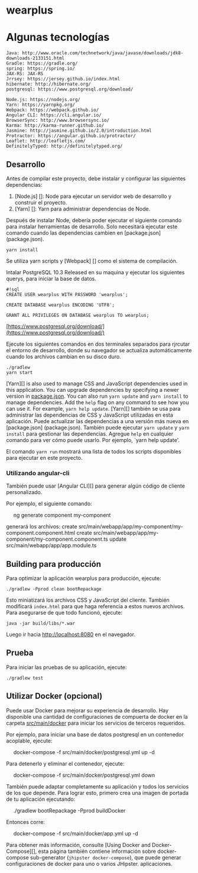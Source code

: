 # wearplus


# Algunas tecnologías

    Java: http://www.oracle.com/technetwork/java/javase/downloads/jdk8-downloads-2133151.html
    Gradle: https://gradle.org/
    spring: https://spring.io/
    JAX-RS: JAX-RS
    Jrrsey: https://jersey.github.io/index.html
    hibernate: http://hibernate.org/
    postgresql: https://www.postgresql.org/download/

    Node.js: https://nodejs.org/
    Yarn: https://yarnpkg.org/
    Webpack: https://webpack.github.io/
    Angular CLI: https://cli.angular.io/
    BrowserSync: http://www.browsersync.io/
    Karma: http://karma-runner.github.io/
    Jasmine: http://jasmine.github.io/2.0/introduction.html
    Protractor: https://angular.github.io/protractor/
    Leaflet: http://leafletjs.com/
    DefinitelyTyped: http://definitelytyped.org/
    
## Desarrollo

Antes de compilar este proyecto, debe instalar y configurar las siguientes dependencias:

1. [Node.js] []: Node para ejecutar un servidor web de desarrollo y construir el proyecto.
2. [Yarn] []: Yarn para administrar dependencias de Node.

Después de instalar Node, debería poder ejecutar el siguiente comando para instalar herramientas de desarrollo.
Solo necesitará ejecutar este comando cuando las dependencias cambien en [package.json] (package.json).

    yarn install

Se utiliza yarn scripts y [Webpack] [] como el sistema de compilación.

Intalar PostgreSQL 10.3 Released en su maquina y ejecutar los siguientes querys, para iniciar la base de datos.

```
#!sql
CREATE USER wearplus WITH PASSWORD 'wearplus';

CREATE DATABASE wearplus ENCODING 'UTF8';

GRANT ALL PRIVILEGES ON DATABASE wearplus TO wearplus;
```

[https://www.postgresql.org/download/](https://www.postgresql.org/download/)

Ejecute los siguientes comandos en dos terminales separados para rjrcutar el entorno de desarrollo, donde su navegador
se actualiza automáticamente cuando los archivos cambian en su disco duro.

    ./gradlew
    yarn start

[Yarn][] is also used to manage CSS and JavaScript dependencies used in this application. You can upgrade dependencies by
specifying a newer version in [package.json](package.json). You can also run `yarn update` and `yarn install` to manage dependencies.
Add the `help` flag on any command to see how you can use it. For example, `yarn help update`.
[Yarn][] también se usa para administrar las dependencias de CSS y JavaScript utilizadas en esta aplicación. Puede actualizar las dependencias a una versión más nueva en [package.json] (package.json). También puede ejecutar `yarn update` y `yarn install` para gestionar las dependencias.
Agregue `help` en cualquier comando para ver cómo puede usarlo. Por ejemplo, `yarn help update'.

El comando `yarn run` mostrará una lista de todos los scripts disponibles para ejecutar en este proyecto.

### Utilizando angular-cli

También puede usar [Angular CLI][] para generar algún código de cliente personalizado.

Por ejemplo, el siguiente comando:

     ng generate component my-component

generará los archivos:
    create src/main/webapp/app/my-component/my-component.component.html
    create src/main/webapp/app/my-component/my-component.component.ts
    update src/main/webapp/app/app.module.ts


## Building para producción

Para optimizar la aplicación wearplus para producción, ejecute:

    ./gradlew -Pprod clean bootRepackage

Esto miniatizará los archivos CSS y JavaScript del cliente. También modificará `index.html` para que haga referencia a estos nuevos archivos. Para asegurarse de que todo funcionó, ejecute:

    java -jar build/libs/*.war

Luego ir hacia [http://localhost:8080](http://localhost:8080) en el navegador.

## Prueba

Para iniciar las pruebas de su aplicación, ejecute:

    ./gradlew test

## Utilizar Docker (opcional)

Puede usar Docker para mejorar su experiencia de desarrollo. Hay disponible una cantidad de configuraciones de compuerta de docker en la carpeta [src/main/docker](src/main/docker) para iniciar los servicios de terceros requeridos.

Por ejemplo, para iniciar una base de datos postgresql en un contenedor acoplable, ejecute:

     docker-compose -f src/main/docker/postgresql.yml up -d

Para detenerlo y eliminar el contenedor, ejecute:

     docker-compose -f src/main/docker/postgresql.yml down

También puede adaptar completamente su aplicación y todos los servicios de los que depende.
Para lograr esto, primero crea una imagen de portada de tu aplicación ejecutando:

     ./gradlew bootRepackage -Pprod buildDocker

Entonces corre:

      docker-compose -f src/main/docker/app.yml up -d

Para obtener más información, consulte [Using Docker and Docker-Compose][], esta página también contiene información sobre docker-compose sub-generator (`jhipster docker-compose`), que puede generar configuraciones de docker para uno o varios JHipster. aplicaciones.

